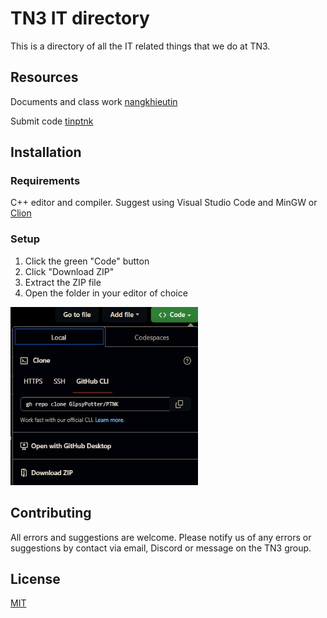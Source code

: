 # TN3 IT directory

This is a directory of all the IT related things that we do at TN3.

## Resources

Documents and class work [nangkhieutin](http://nangkhieutin.com/)

Submit code [tinptnk](http://www.tinptnk.com/login.php)

## Installation

### Requirements

C++ editor and compiler. Suggest using Visual Studio Code and MinGW or [Clion](https://www.jetbrains.com/clion/)

### Setup

1. Click the green "Code" button
2. Click "Download ZIP"
3. Extract the ZIP file
4. Open the folder in your editor of choice

<img src="img_1.png" alt="Step 2" style="height: 285px; width:300px;"/>

## Contributing

All errors and suggestions are welcome. Please notify us of any errors or suggestions by contact via email, Discord or
message on the TN3 group.

## License

[MIT](https://choosealicense.com/licenses/mit/)
